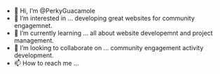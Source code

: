 - 👋 Hi, I’m @PerkyGuacamole
- 👀 I’m interested in ... developing great websites for community engagemnet.
- 🌱 I’m currently learning ... all about website developemnt and project management.
- 💞️ I’m looking to collaborate on ... community engagement activity development.
- 📫 How to reach me ... 

<!---
PerkyGuacamole/PerkyGuacamole is a ✨ special ✨ repository because its `README.md` (this file) appears on your GitHub profile.
You can click the Preview link to take a look at your changes.
--->
